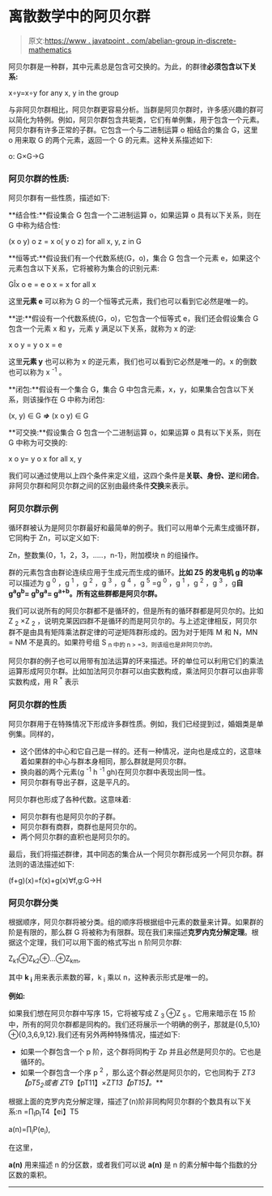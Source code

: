 # 离散数学中的阿贝尔群

> 原文:[https://www . javatpoint . com/abelian-group in-discrete-mathematics](https://www.javatpoint.com/abelian-groups-in-discrete-mathematics)

阿贝尔群是一种群，其中元素总是包含可交换的。为此，的群律**必须包含以下关系:**

x∘y=x∘y for any x, y in the group

与非阿贝尔群相比，阿贝尔群更容易分析。当群是阿贝尔群时，许多感兴趣的群可以简化为特例。例如，阿贝尔群包含共轭类，它们有单例集，用于包含一个元素。阿贝尔群有许多正常的子群。它包含一个与二进制运算 o 相结合的集合 G，这里 o 用来取 G 的两个元素，返回一个 G 的元素。这种关系描述如下:

o: G×G→G

### 阿贝尔群的性质:

阿贝尔群有一些性质，描述如下:

**结合性:**假设集合 G 包含一个二进制运算 o，如果运算 o 具有以下关系，则在 G 中称为结合性:

(x o y) o z = x o( y o z) for all x, y, z in G

**恒等式:**假设我们有一个代数系统(G，o)，集合 G 包含一个元素 e，如果这个元素包含以下关系，它将被称为集合的识别元素:

GÎx o e = e o x = x for all x

这里**元素 e** 可以称为 G 的一个恒等式元素，我们也可以看到它必然是唯一的。

**逆:**假设有一个代数系统(G，o)，它包含一个恒等式 e，我们还会假设集合 G 包含一个元素 x 和 y，元素 y 满足以下关系，就称为 x 的逆:

x o y = y o x = e

这里**元素 y** 也可以称为 x 的逆元素，我们也可以看到它必然是唯一的。x 的倒数也可以称为 x <sup>-1</sup> 。

**闭包:**假设有一个集合 G，集合 G 中包含元素，x，y，如果集合包含以下关系，则该操作在 G 中称为闭包:

(x, y) ∈ G ***⇒*** (x o y) ∈ G

**可交换:**假设集合 G 包含一个二进制运算 o，如果运算 o 具有以下关系，则在 G 中称为可交换的:

x o y= y o x for all x, y

我们可以通过使用以上四个条件来定义组，这四个条件是**关联、身份、逆**和**闭合**。非阿贝尔群和阿贝尔群之间的区别由最终条件**交换**来表示。

### 阿贝尔群示例

循环群被认为是阿贝尔群最好和最简单的例子。我们可以用单个元素生成循环群，它同构于 Zn，可以定义如下:

Zn，整数集{0，1，2，3，…..，n-1}，附加模块 n 的组操作。

群的元素包含由群论连续应用于生成元而生成的循环。**比如 Z5 的发电机 g 的功率**可以描述为 g <sup>0</sup> ，g <sup>1</sup> ，g <sup>2</sup> ，g <sup>3</sup> ，g <sup>4</sup> ，g <sup>5</sup> =g <sup>0</sup> ，g <sup>1</sup> ，g <sup>2</sup> ，g <sup>3</sup> ，g**自 g<sup>a</sup>g<sup>b</sup>= g<sup>b</sup>g<sup>a</sup>= g<sup>a+b</sup>。所有这些群都是阿贝尔群。**

我们可以说所有的阿贝尔群都不是循环的，但是所有的循环群都是阿贝尔的。比如 Z <sub>2</sub> ×Z <sub>2</sub> ，说明克莱因四群不是循环的而是阿贝尔的。与上述定律相反，阿贝尔群不是由具有矩阵乘法群定律的可逆矩阵群形成的。因为对于矩阵 M 和 N，MN = NM 不是真的。如果符号组 S <sub>n 中的 n > =3，则该组也是非阿贝尔的。</sub>

阿贝尔群的例子也可以用带有加法运算的环来描述。环的单位可以利用它们的乘法运算形成阿贝尔群。比如加法阿贝尔群可以由实数构成，乘法阿贝尔群可以由非零实数构成，用 R <sup>*</sup> 表示

### 阿贝尔群的性质

阿贝尔群用于在特殊情况下形成许多群性质。例如，我们已经提到过，婚姻类是单例集。同样的，

*   这个团体的中心和它自己是一样的。还有一种情况，逆向也是成立的，这意味着如果群的中心与群本身相同，那么群就是阿贝尔群。
*   换向器的两个元素(g <sup>-1</sup> h <sup>-1</sup> gh)在阿贝尔群中表现出同一性。
*   阿贝尔群有导出子群，这是平凡的。

阿贝尔群也形成了各种代数。这意味着:

*   阿贝尔群有也是阿贝尔的子群。
*   阿贝尔群有商群，商群也是阿贝尔的。
*   两个阿贝尔群的直积也是阿贝尔的。

最后，我们将描述群律，其中同态的集合从一个阿贝尔群形成另一个阿贝尔群。群法则的语法描述如下:

(f+g)(x)=f(x)+g(x)∀f,g:G→H

### 阿贝尔群分类

根据顺序，阿贝尔群将被分类。组的顺序将根据组中元素的数量来计算。如果群的阶是有限的，那么群 G 将被称为有限群。现在我们来描述**克罗内克分解定理**。根据这个定理，我们可以用下面的格式写出 n 阶阿贝尔群:

Z<sub>k1</sub>⊕Z<sub>k2</sub>⊕…⊕Z<sub>km</sub>,

其中 **k <sub>i</sub>** 用来表示素数的幂，k <sub>i</sub> 乘以 n，这种表示形式是唯一的。

**例如:**

如果我们想在阿贝尔群中写序 15，它将被写成 Z <sub>3</sub> ⊕Z <sub>5</sub> 。它用来暗示在 15 阶中，所有的阿贝尔群都是同构的。我们还将展示一个明确的例子，那就是{0,5,10}⊕{0,3,6,9,12}.我们还有另外两种特殊情况，描述如下:

*   如果一个群包含一个 p 阶，这个群将同构于 Zp 并且必然是阿贝尔的。它也是循环的。
*   如果一个群包含一个序 p <sup>2</sup> ，那么这个群必然是阿贝尔的，它也同构于 Z*T3【pT5<sub>2</sub>或者 Z*T9【pT11】×Z*T13【pT15】。***

根据上面的克罗内克分解定理，描述了(n)阶非同构阿贝尔群的个数具有以下关系:n =∏<sub>I</sub>p<sub>I</sub>T4【ei】T5

a(n)=∏<sub>i</sub>P(e<sub>i</sub>),

在这里，

**a(n)** 用来描述 n 的分区数，或者我们可以说 **a(n)** 是 n 的素分解中每个指数的分区数的乘积。

* * *